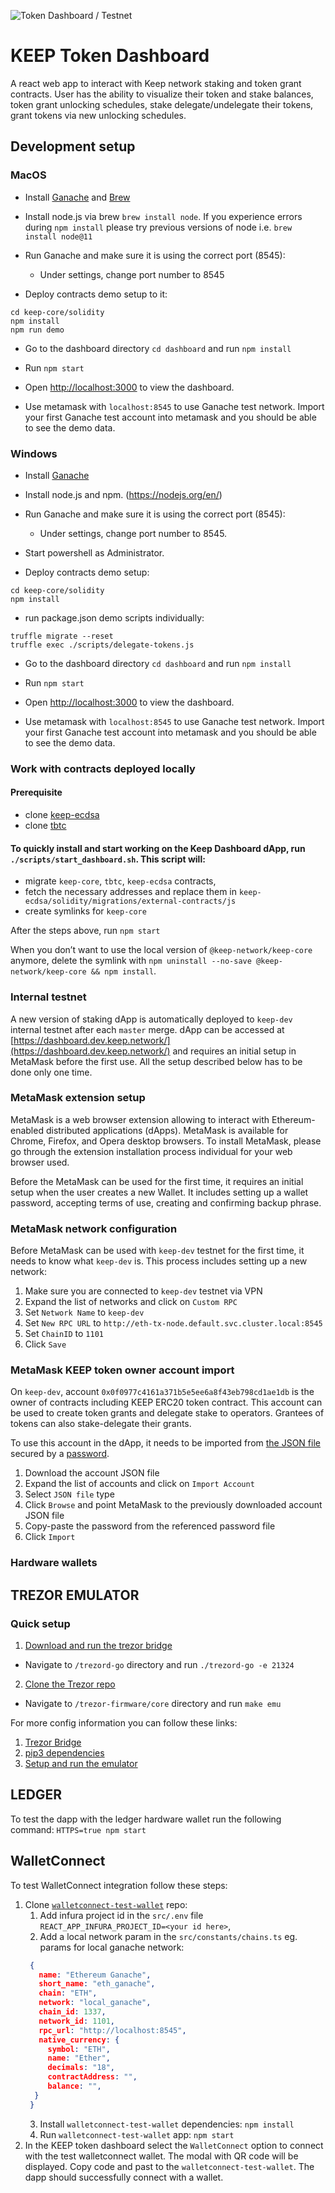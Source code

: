 ![Token Dashboard / Testnet](https://github.com/keep-network/keep-core/actions/workflows/dashboard-testnet.yml/badge.svg?branch=master&event=push)

# KEEP Token Dashboard

A react web app to interact with Keep network staking and token grant contracts.
User has the ability to visualize their token and stake balances, token grant unlocking schedules, stake delegate/undelegate their tokens, grant tokens via new unlocking schedules.

## Development setup

### MacOS

* Install [Ganache](http://truffleframework.com/ganache/) and [Brew](https://brew.sh/)
* Install node.js via brew `brew install node`. If you experience errors during `npm install` please try previous versions of node i.e. `brew install node@11`
* Run Ganache and make sure it is using the correct port (8545):
  * Under settings, change port number to 8545

* Deploy contracts demo setup to it:

```
cd keep-core/solidity
npm install
npm run demo
```

* Go to the dashboard directory `cd dashboard` and run `npm install`

* Run `npm start`

* Open [http://localhost:3000](http://localhost:3000) to view the dashboard.

* Use metamask with `localhost:8545` to use Ganache test network. Import your first Ganache test account into metamask and you should be able to see the demo data.

### Windows

* Install [Ganache](https://github.com/trufflesuite/ganache/releases)
* Install node.js and npm. (https://nodejs.org/en/)
* Run Ganache and make sure it is using the correct port (8545):
  * Under settings, change port number to 8545.
* Start powershell as Administrator.

* Deploy contracts demo setup:

```
cd keep-core/solidity
npm install
```
* run package.json demo scripts individually:
```
truffle migrate --reset
truffle exec ./scripts/delegate-tokens.js
```
* Go to the dashboard directory `cd dashboard` and run `npm install`

* Run `npm start`

* Open [http://localhost:3000](http://localhost:3000) to view the dashboard.

* Use metamask with `localhost:8545` to use Ganache test network. Import your first Ganache test account into metamask and you should be able to see the demo data.

### Work with contracts deployed locally

#### Prerequisite

* clone [keep-ecdsa](https://github.com/keep-network/keep-ecdsa)
* clone [tbtc](https://github.com/keep-network/tbtc)

#### To quickly install and start working on the Keep Dashboard dApp, run `./scripts/start_dashboard.sh`. This script will:
* migrate `keep-core`, `tbtc`, `keep-ecdsa` contracts,
* fetch the necessary addresses and replace them in `keep-ecdsa/solidity/migrations/external-contracts/js`
* create symlinks for `keep-core`

After the steps above, run `npm start`

When you don’t want to use the local version of `@keep-network/keep-core` anymore, delete the symlink with `npm uninstall --no-save @keep-network/keep-core && npm install`.

### Internal testnet

A new version of staking dApp is automatically deployed to `keep-dev` internal testnet after each `master` merge. dApp can be accessed at [https://dashboard.dev.keep.network/](https://dashboard.dev.keep.network/) and requires an initial setup in MetaMask before the first use. All the setup described below has to be done only one time. 

### MetaMask extension setup

MetaMask is a web browser extension allowing to interact with Ethereum-enabled distributed applications (dApps). MetaMask is available for Chrome, Firefox, and Opera desktop browsers. To install MetaMask, please go through the extension installation process individual for your web browser used.

Before the MetaMask can be used for the first time, it requires an initial setup when the user creates a new Wallet. It includes setting up a wallet password, accepting terms of use, creating and confirming backup phrase.

### MetaMask network configuration

Before MetaMask can be used with `keep-dev` testnet for the first time, it needs to know what `keep-dev` is. This process includes setting up a new network:

1. Make sure you are connected to `keep-dev` testnet via VPN
2. Expand the list of networks and click on `Custom RPC`
3. Set `Network Name` to `keep-dev`
4. Set `New RPC URL` to `http://eth-tx-node.default.svc.cluster.local:8545`
5. Set `ChainID` to `1101`
6. Click `Save`

### MetaMask KEEP token owner account import
On `keep-dev`, account `0x0f0977c4161a371b5e5ee6a8f43eb798cd1ae1db` is the owner of contracts including KEEP ERC20 token contract. This account can be used to create token grants and delegate stake to operators. Grantees of tokens can also stake-delegate their grants.

To use this account in the dApp, it needs to be imported from [the JSON file](https://github.com/keep-network/keep-core/blob/master/private-testnet/keyfiles/UTC--2019-03-27T19-05-16.429364100Z--0f0977c4161a371b5e5ee6a8f43eb798cd1ae1db) secured by a [password](https://github.com/keep-network/keep-core/blob/master/private-testnet/eth-account-password.txt).

1. Download the account JSON file
2. Expand the list of accounts and click on `Import Account`
3. Select `JSON file` type
4. Click `Browse` and point MetaMask to the previously downloaded account JSON file
5. Copy-paste the password from the referenced password file
6. Click `Import`

### Hardware wallets

## TREZOR EMULATOR

### Quick setup
1. [Download and run the trezor bridge](https://github.com/trezor/trezord-go)
- Navigate to `/trezord-go` directory and run `./trezord-go -e 21324`
2. [Clone the Trezor repo](https://github.com/trezor/trezor-firmware)
- Navigate to `/trezor-firmware/core` directory and run `make emu`

For more config information you can follow these links:

1. [Trezor Bridge](https://github.com/trezor/trezord-go)
2. [pip3 dependencies](https://github.com/trezor/trezor-firmware/blob/master/docs/core/build/index.md)
3. [Setup and run the emulator](https://github.com/trezor/trezor-firmware/blob/master/docs/core/emulator/index.md)

## LEDGER
To test the dapp with the ledger hardware wallet run the following command:
`HTTPS=true npm start`

## WalletConnect
To test WalletConnect integration follow these steps:
1. Clone
   [`walletconnect-test-wallet`](https://github.com/WalletConnect/walletconnect-test-wallet)
   repo:
   1. Add infura project id in the `src/.env` file
     `REACT_APP_INFURA_PROJECT_ID=<your id here>`,
   2. Add a local network param in the `src/constants/chains.ts` eg. params for
     local ganache network:
     ```json
      {
        name: "Ethereum Ganache",
        short_name: "eth_ganache",
        chain: "ETH",
        network: "local_ganache",
        chain_id: 1337,
        network_id: 1101,
        rpc_url: "http://localhost:8545",
        native_currency: {
          symbol: "ETH",
          name: "Ether",
          decimals: "18",
          contractAddress: "",
          balance: "",
       }
      }
     ```
   3. Install `walletconnect-test-wallet` dependencies: `npm install`
   4. Run `walletconnect-test-wallet` app: `npm start`
2. In the KEEP token dashboard select the `WalletConnect` option to connect with
   the test walletconnect wallet. The modal with QR code will be displayed. Copy
   code and past to the `walletconnect-test-wallet`. The dapp should successfully
   connect with a wallet.